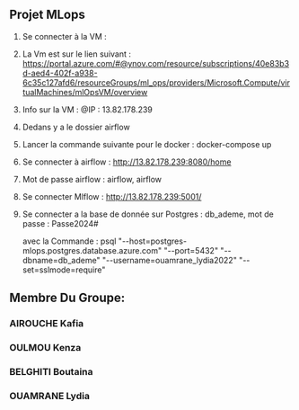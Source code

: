 ## Projet MLops 
1. Se connecter à la VM :
2. La Vm est sur le lien suivant : https://portal.azure.com/#@ynov.com/resource/subscriptions/40e83b3d-aed4-402f-a938-6c35c127afd6/resourceGroups/ml_ops/providers/Microsoft.Compute/virtualMachines/mlOpsVM/overview
3. Info sur la VM : @IP : 13.82.178.239
4. Dedans y a le dossier airflow
5. Lancer la commande suivante pour le docker : docker-compose up
6. Se connecter à airflow : http://13.82.178.239:8080/home
7. Mot de passe airflow : airflow, airflow
8. Se connecter Mlflow : http://13.82.178.239:5001/
9. Se connecter a la base de donnée sur Postgres : db_ademe, mot de passe : Passe2024#

   avec la Commande : psql "--host=postgres-mlops.postgres.database.azure.com" "--port=5432" "--dbname=db_ademe" "--username=ouamrane_lydia2022" "--set=sslmode=require"


## Membre Du Groupe:

### AIROUCHE Kafia 
### OULMOU Kenza
### BELGHITI Boutaina
### OUAMRANE Lydia


